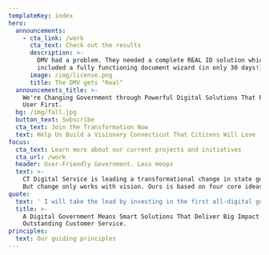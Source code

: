 ```yaml
---
templateKey: index
hero:
  announcements:
    - cta_link: /work
      cta_text: Check out the results
      description: >-
        DMV had a problem. They needed a complete REAL ID solution which
        included a fully functioning document wizard (in only 30 days!)
      image: /img/license.png
      title: The DMV gets "Real"
  announcements_title: >-
    We're Changing Government through Powerful Digital Solutions That Put the
    User First.
  bg: /img/fall.jpg
  button_text: Subscribe
  cta_text: Join the Transformation Now
  text: Help Us Build a Visionary Connecticut That Citizens Will Love
focus:
  cta_text: Learn more about our current projects and initiatives
  cta_url: /work
  header: User-Friendly Government. Less Hoops
  text: >-
    CT Digital Service is leading a transformational change in state government.
    But change only works with vision. Ours is based on four core ideas: 
quote:
  text: ' I will take the lead by investing in the first all-digital government, and reverse engineer every transaction from the taxpayer’s shoes. The entry point to Connecticut will be through its digital front door, a one-stop-shop for everything current and prospective citizens need from their government. We will be online, not in line. It won’t be done overnight, but let’s start today.'
  title: >-
    A Digital Government Means Smart Solutions That Deliver Big Impact with
    Outstanding Customer Service.
principles:
  text: Our guiding principles
---
```


